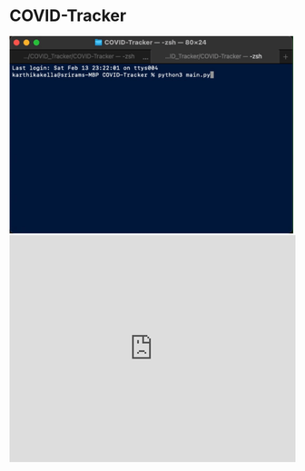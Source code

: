 # COVID-Tracker
<img src="https://raw.githubusercontent.com/skarthik7/COVID-Tracker/main/demo.gif?token=AO4T4VRXS2ISGFYYKVQTZSLAGFYVM" width="500" > 
<iframe height="400px" width="100%" src="https://repl.it/@KarthikAkella/COVID-Tracker?lite=true&outputonly=1" scrolling="no" frameborder="no" allowtransparency="true" allowfullscreen="true" sandbox="allow-forms allow-pointer-lock allow-popups allow-same-origin allow-scripts allow-modals"></iframe>
